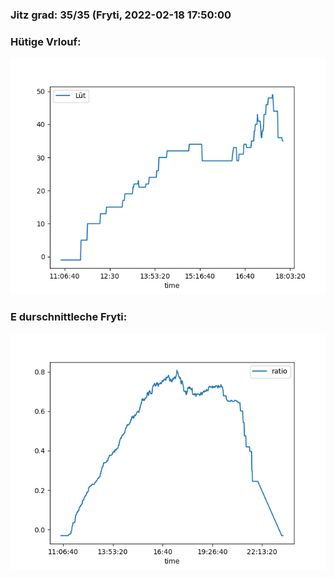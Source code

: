 ### Jitz grad: 35/35 (Fryti, 2022-02-18 17:50:00

### Hütige Vrlouf:
![Graph](Today.png)

### E durschnittleche Fryti:
![Graph](Fryti.png)